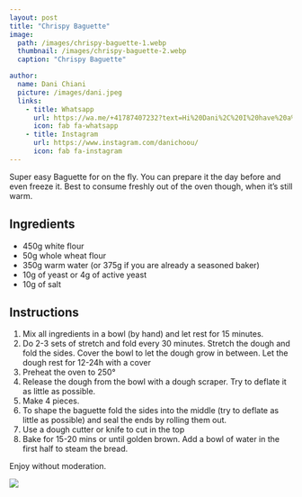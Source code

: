 ```yaml
---
layout: post
title: "Chrispy Baguette"
image:
  path: /images/chrispy-baguette-1.webp
  thumbnail: /images/chrispy-baguette-2.webp
  caption: "Chrispy Baguette"

author:
  name: Dani Chiani
  picture: /images/dani.jpeg
  links:
    - title: Whatsapp
      url: https://wa.me/+41787407232?text=Hi%20Dani%2C%20I%20have%20a%20quick%20question%20about%20your%20Chrispy%20Baguette%20recipe
      icon: fab fa-whatsapp
    - title: Instagram
      url: https://www.instagram.com/danichoou/
      icon: fab fa-instagram
---
```


Super easy Baguette for on the fly. You can prepare it the day before and even freeze it. Best to consume freshly out of the oven though, when it’s still warm.

## Ingredients

- 450g white flour
- 50g whole wheat flour
- 350g warm water (or 375g if you are already a seasoned baker)
- 10g of yeast or 4g of active yeast
- 10g of salt

## Instructions

1. Mix all ingredients in a bowl (by hand) and let rest for 15 minutes.
2. Do 2-3 sets of stretch and fold every 30 minutes. Stretch the dough and fold the sides. Cover the bowl to let the dough grow in between.
   Let the dough rest for 12-24h with a cover
3. Preheat the oven to 250°
4. Release the dough from the bowl with a dough scraper. Try to deflate it as little as possible.
5. Make 4 pieces.
6. To shape the baguette fold the sides into the middle (try to deflate as little as possible) and seal the ends by rolling them out.
7. Use a dough cutter or knife to cut in the top
8. Bake for 15-20 mins or until golden brown. Add a bowl of water in the first half to steam the bread.

Enjoy without moderation.

<img src="/rosies-recipes/images/chrispy-baguette-2.webp">
